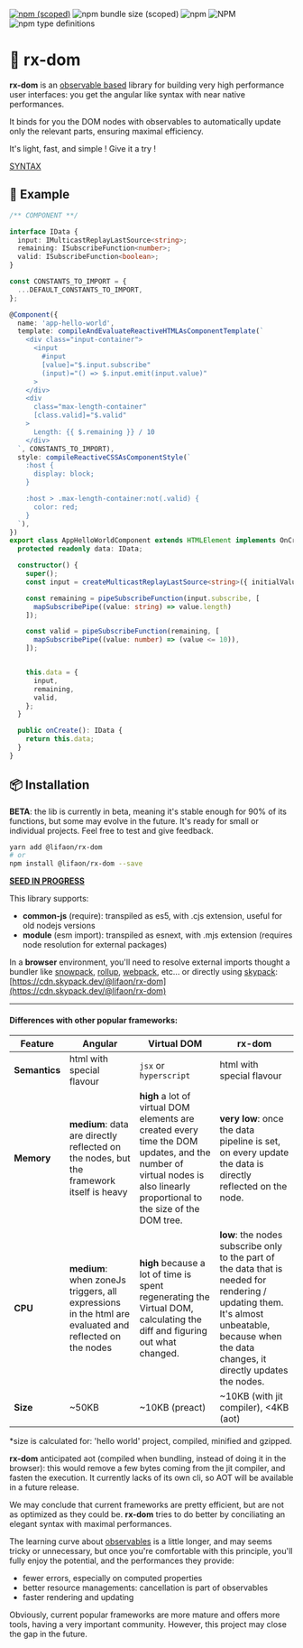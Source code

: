 [![npm (scoped)](https://img.shields.io/npm/v/@lifaon/rx-dom.svg)](https://www.npmjs.com/package/@lifaon/rx-dom)
![npm bundle size (scoped)](https://img.shields.io/bundlephobia/minzip/@lifaon/rx-dom.svg)
![npm](https://img.shields.io/npm/dm/@lifaon/rx-dom.svg)
![NPM](https://img.shields.io/npm/l/@lifaon/rx-dom.svg)
![npm type definitions](https://img.shields.io/npm/types/@lifaon/rx-dom.svg)

# 🌱 rx-dom

[comment]: <> (https://github.com/tusharmath/reactive-dom#virtualdomvsreactivedom)

**rx-dom** is an [observable based](https://github.com/lifaon74/rx-js-light) library for building very high performance user interfaces:
you get the angular like syntax with near native performances.

It binds for you the DOM nodes with observables to automatically update only the relevant parts, ensuring maximal efficiency.

It's light, fast, and simple ! Give it a try !

[SYNTAX](./src/syntax.md)

## 📑 Example

```ts
/** COMPONENT **/

interface IData {
  input: IMulticastReplayLastSource<string>;
  remaining: ISubscribeFunction<number>;
  valid: ISubscribeFunction<boolean>;
}

const CONSTANTS_TO_IMPORT = {
  ...DEFAULT_CONSTANTS_TO_IMPORT,
};

@Component({
  name: 'app-hello-world',
  template: compileAndEvaluateReactiveHTMLAsComponentTemplate(`
    <div class="input-container">
      <input
        #input
        [value]="$.input.subscribe"
        (input)="() => $.input.emit(input.value)"
      >
    </div>
    <div
      class="max-length-container"
      [class.valid]="$.valid"
    >
      Length: {{ $.remaining }} / 10
    </div>
  `, CONSTANTS_TO_IMPORT),
  style: compileReactiveCSSAsComponentStyle(`
    :host {
      display: block;
    }

    :host > .max-length-container:not(.valid) {
      color: red;
    }
  `),
})
export class AppHelloWorldComponent extends HTMLElement implements OnCreate<IData> {
  protected readonly data: IData;

  constructor() {
    super();
    const input = createMulticastReplayLastSource<string>({ initialValue: '' });

    const remaining = pipeSubscribeFunction(input.subscribe, [
      mapSubscribePipe((value: string) => value.length)
    ]);

    const valid = pipeSubscribeFunction(remaining, [
      mapSubscribePipe((value: number) => (value <= 10)),
    ]);


    this.data = {
      input,
      remaining,
      valid,
    };
  }

  public onCreate(): IData {
    return this.data;
  }
}
```

## 📦 Installation

**BETA**: the lib is currently in beta, meaning it's stable enough for 90% of its functions,
but some may evolve in the future. It's ready for small or individual projects. Feel free to test and give feedback.

```bash
yarn add @lifaon/rx-dom
# or
npm install @lifaon/rx-dom --save
```

**[SEED IN PROGRESS](https://github.com/lifaon74/rx-js-light-debug-vite)**

This library supports:

- **common-js** (require): transpiled as es5, with .cjs extension, useful for old nodejs versions
- **module** (esm import): transpiled as esnext, with .mjs extension (requires node resolution for external packages)

In a **browser** environment, you'll need to resolve external imports thought a bundler like
[snowpack](https://www.snowpack.dev/),
[rollup](https://rollupjs.org/guide/en/),
[webpack](https://webpack.js.org/),
etc...
or directly using [skypack](https://www.skypack.dev/):
[https://cdn.skypack.dev/@lifaon/rx-dom](https://cdn.skypack.dev/@lifaon/rx-dom)


---

#### Differences with other popular frameworks:

Feature | Angular | Virtual DOM | rx-dom
---     |--- |---          | ---
**Semantics**| html with special flavour | `jsx` or `hyperscript` | html with special flavour
**Memory** | **medium**: data are directly reflected on the nodes, but the framework itself is heavy | **high** a lot of virtual DOM elements are created every time the DOM updates, and the number of virtual nodes is also linearly proportional to the size of the DOM tree. | **very low**: once the data pipeline is set, on every update the data is directly reflected on the node.
**CPU** | **medium**: when zoneJs triggers, all expressions in the html are evaluated and reflected on the nodes | **high** because a lot of time is spent regenerating the Virtual DOM, calculating the diff and figuring out what changed. | **low**: the nodes subscribe only to the part of the data that is needed for rendering / updating them. It's almost unbeatable, because when the data changes, it directly updates the nodes.
**Size** | ~50KB | ~10KB (preact) | ~10KB (with jit compiler), <4KB (aot)

*size is calculated for: 'hello world' project, compiled, minified and gzipped.

**rx-dom** anticipated aot (compiled when bundling, instead of doing it in the browser):
this would remove a few bytes coming from the jit compiler, and fasten the execution.
It currently lacks of its own cli, so AOT will be available in a future release.

We may conclude that current frameworks are pretty efficient, but are not as optimized as they could be.
**rx-dom** tries to do better by conciliating an elegant syntax with maximal performances.

The learning curve about [observables](https://github.com/lifaon74/rx-js-light) is a little longer,
and may seems tricky or unnecessary,
but once you're comfortable with this principle, you'll fully enjoy the potential, and the performances they provide:

- fewer errors, especially on computed properties
- better resource managements: cancellation is part of observables
- faster rendering and updating

Obviously, current popular frameworks are more mature and offers more tools, having a very important community.
However, this project may close the gap in the future.




